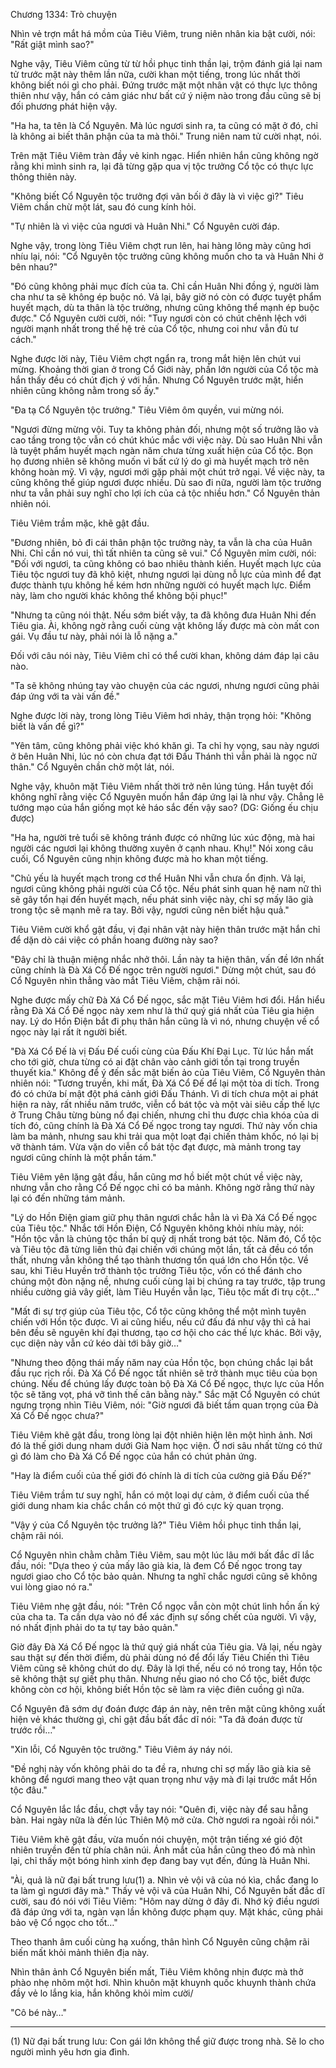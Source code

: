 




Chương 1334: Trò chuyện


Nhìn vẻ trợn mắt há mồm của Tiêu Viêm, trung niên nhân kia bật cười, nói: "Rất giật mình sao?"

Nghe vậy, Tiêu Viêm cũng từ từ hồi phục tinh thần lại, trộm đánh giá lại nam tử trước mặt này thêm lần nữa, cười khan một tiếng, trong lúc nhất thời không biết nói gì cho phải. Đứng trước mặt một nhân vật có thực lực thông thiên như vậy, hắn có cảm giác như bất cứ ý niệm nào trong đầu cũng sẽ bị đối phương phát hiện vậy.

"Ha ha, ta tên là Cổ Nguyên. Mà lúc ngươi sinh ra, ta cũng có mặt ở đó, chỉ là không ai biết thân phận của ta mà thôi." Trung niên nam tử cười nhạt, nói.

Trên mặt Tiêu Viêm tràn đầy vẻ kinh ngạc. Hiển nhiên hắn cũng không ngờ rằng khi mình sinh ra, lại đã từng gặp qua vị tộc trưởng Cổ tộc có thực lực thông thiên này.

"Không biết Cổ Nguyên tộc trưởng đợi vãn bối ở đây là vì việc gì?" Tiêu Viêm chần chừ một lát, sau đó cung kính hỏi.

"Tự nhiên là vì việc của ngươi và Huân Nhi." Cổ Nguyên cười đáp.

Nghe vậy, trong lòng Tiêu Viêm chợt run lên, hai hàng lông mày cũng hơi nhíu lại, nói: "Cổ Nguyên tộc trưởng cũng không muốn cho ta và Huân Nhi ở bên nhau?"

"Đó cũng không phải mục đích của ta. Chỉ cần Huân Nhi đồng ý, người làm cha như ta sẽ không ép buộc nó. Vả lại, bây giờ nó còn có được tuyệt phẩm huyết mạch, dù ta thân là tộc trưởng, nhưng cũng không thể mạnh ép buộc được." Cổ Nguyên cười cười, nói: "Tuy ngươi còn có chút chênh lệch với người mạnh nhất trong thế hệ trẻ của Cổ tộc, nhưng coi như vẫn đủ tư cách."

Nghe được lời này, Tiêu Viêm chợt ngẩn ra, trong mắt hiện lên chút vui mừng. Khoảng thời gian ở trong Cổ Giới này, phần lớn người của Cổ tộc mà hắn thấy đều có chút địch ý với hắn. Nhưng Cổ Nguyên trước mặt, hiển nhiên cũng không nằm trong số ấy."

"Đa tạ Cổ Nguyên tộc trưởng." Tiêu Viêm ôm quyền, vui mừng nói.

"Ngươi đừng mừng vội. Tuy ta không phản đối, nhưng một số trưởng lão và cao tầng trong tộc vẫn có chút khúc mắc với việc này. Dù sao Huân Nhi vẫn là tuyệt phẩm huyết mạch ngàn năm chưa từng xuất hiện của Cổ tộc. Bọn họ đương nhiên sẽ không muốn vì bất cứ lý do gì mà huyết mạch trở nên không hoàn mỹ. Vì vậy, ngươi mới gặp phải một chút trở ngại. Về việc này, ta cũng không thể giúp ngươi được nhiều. Dù sao đi nữa, người làm tộc trưởng như ta vẫn phải suy nghĩ cho lợi ích của cả tộc nhiều hơn." Cổ Nguyên thản nhiên nói.

Tiêu Viêm trầm mặc, khẽ gật đầu.

"Đương nhiên, bỏ đi cái thân phận tộc trưởng này, ta vẫn là cha của Huân Nhi. Chỉ cần nó vui, thì tất nhiên ta cũng sẽ vui." Cổ Nguyên mỉm cười, nói: "Đối với ngươi, ta cũng không có bao nhiêu thành kiến. Huyết mạch lực của Tiêu tộc ngươi tuy đã khô kiệt, nhưng ngươi lại dùng nỗ lực của mình để đạt được thành tựu không hề kém hơn những người có huyết mạch lực. Điểm này, làm cho người khác không thể không bội phục!"

"Nhưng ta cũng nói thật. Nếu sớm biết vậy, ta đã không đưa Huân Nhi đến Tiêu gia. Ài, không ngờ rằng cuối cùng vật không lấy được mà còn mất con gái. Vụ đầu tư này, phải nói là lỗ nặng a."

Đối với câu nói này, Tiêu Viêm chỉ có thể cười khan, không dám đáp lại câu nào.

"Ta sẽ không nhúng tay vào chuyện của các ngươi, nhưng ngươi cũng phải đáp ứng với ta vài vấn đề."

Nghe được lời này, trong lòng Tiêu Viêm hơi nhảy, thận trọng hỏi: "Không biết là vấn đề gì?"

"Yên tâm, cũng không phải việc khó khăn gì. Ta chỉ hy vọng, sau này ngươi ở bên Huân Nhi, lúc nó còn chưa đạt tới Đấu Thánh thì vẫn phải là ngọc nữ thân." Cổ Nguyên chần chờ một lát, nói.

Nghe vậy, khuôn mặt Tiêu Viêm nhất thời trở nên lúng túng. Hắn tuyệt đối không nghĩ rằng việc Cổ Nguyên muốn hắn đáp ứng lại là như vậy. Chẳng lẽ tướng mạo của hắn giống mọt kẻ háo sắc đến vậy sao? (DG: Giống ếu chịu được)

"Ha ha, người trẻ tuổi sẽ không tránh được có những lúc xúc động, mà hai người các ngươi lại không thường xuyên ở cạnh nhau. Khụ!" Nói xong câu cuối, Cổ Nguyên cũng nhịn không được mà ho khan một tiếng.

"Chủ yếu là huyết mạch trong cơ thể Huân Nhi vẫn chưa ổn định. Vả lại, ngươi cũng không phải người của Cổ tộc. Nếu phát sinh quan hệ nam nữ thì sẽ gây tổn hại đến huyết mạch, nếu phát sinh việc này, chỉ sợ mấy lão già trong tộc sẽ mạnh mẽ ra tay. Bởi vậy, ngươi cũng nên biết hậu quả."

Tiêu Viêm cười khổ gật đầu, vị đại nhân vật này hiện thân trước mặt hắn chỉ để dặn dò cái việc có phần hoang đường này sao?

"Đây chỉ là thuận miệng nhắc nhở thôi. Lần này ta hiện thân, vấn đề lớn nhất cũng chính là Đà Xá Cổ Đế ngọc trên người ngươi." Dừng một chút, sau đó Cổ Nguyên nhìn thẳng vào mắt Tiêu Viêm, chậm rãi nói.

Nghe được mấy chữ Đà Xá Cổ Đế ngọc, sắc mặt Tiêu Viêm hơi đổi. Hắn hiểu rằng Đà Xá Cổ Đế ngọc này xem như là thứ quý giá nhất của Tiêu gia hiện nay. Lý do Hồn Điện bắt đi phụ thân hắn cũng là vì nó, nhưng chuyện về cổ ngọc này lại rất ít người biết.

"Đà Xá Cổ Đế là vị Đấu Đế cuối cùng của Đấu Khí Đại Lục. Từ lúc hắn mất cho tới giờ, chưa từng có ai đặt chân vào cảnh giới tồn tại trong truyền thuyết kia." Không để ý đến sắc mặt biến ảo của Tiêu Viêm, Cổ Nguyên thản nhiên nói: "Tương truyền, khi mất, Đà Xá Cổ Đế để lại một tòa di tích. Trong đó có chứa bí mật đột phá cảnh giới Đấu Thánh. Vì di tích chưa một ai phát hiện ra này, rất nhiều năm trước, viễn cổ bát tộc và một vài siêu cấp thế lực ở Trung Châu từng bùng nổ đại chiến, nhưng chỉ thu được chìa khóa của di tích đó, cũng chính là Đà Xá Cổ Đế ngọc trong tay ngươi. Thứ này vốn chia làm ba mảnh, nhưng sau khi trải qua một loạt đại chiến thảm khốc, nó lại bị vỡ thành tám. Vừa vặn do viễn cổ bát tộc đạt được, mà mảnh trong tay ngươi cũng chính là một phần tám."

Tiêu Viêm yên lặng gật đầu, hắn cũng mơ hồ biết một chút về việc này, nhưng vẫn cho rằng Cổ Đế ngọc chỉ có ba mảnh. Không ngờ rằng thứ này lại có đến những tám mảnh.

"Lý do Hồn Điện giam giữ phụ thân ngươi chắc hẳn là vì Đà Xá Cổ Đế ngọc của Tiêu tộc." Nhắc tới Hồn Điện, Cổ Nguyên không khỏi nhíu mày, nói: "Hồn tộc vẫn là chủng tộc thần bí quỷ dị nhất trong bát tộc. Năm đó, Cổ tộc và Tiêu tộc đã từng liên thủ đại chiến với chúng một lần, tất cả đều có tổn thất, nhưng vẫn không thể tạo thành thương tổn quá lớn cho Hồn tộc. Về sau, khi Tiêu Huyền trở thành tộc trưởng Tiêu tộc, vốn có thể đánh cho chúng một đòn nặng nề, nhưng cuối cùng lại bị chúng ra tay trước, tập trung nhiều cường giả vây giết, làm Tiêu Huyền vẫn lạc, Tiêu tộc mất đi trụ cột…"

"Mất đi sự trợ giúp của Tiêu tộc, Cổ tộc cũng không thể một mình tuyên chiến với Hồn tộc được. Vì ai cũng hiểu, nếu cứ đấu đá như vậy thì cả hai bên đều sẽ nguyên khí đại thương, tạo cơ hội cho các thế lực khác. Bởi vậy, cục diện này vẫn cứ kéo dài tới bây giờ…"

"Nhưng theo động thái mấy năm nay của Hồn tộc, bọn chúng chắc lại bắt đầu rục rịch rồi. Đà Xá Cổ Đế ngọc tất nhiên sẽ trở thành mục tiêu của bọn chúng. Nếu để chúng lấy được toàn bộ Đà Xá Cổ Đế ngọc, thực lực của Hồn tộc sẽ tăng vọt, phá vỡ tình thế cân bằng này." Sắc mặt Cổ Nguyên có chút ngưng trọng nhìn Tiêu Viêm, nói: "Giờ ngươi đã biết tầm quan trọng của Đà Xá Cổ Đế ngọc chưa?"

Tiêu Viêm khẽ gật đầu, trong lòng lại đột nhiên hiện lên một hình ảnh. Nơi đó là thế giới dung nham dưới Già Nam học viện. Ở nơi sâu nhất từng có thứ gì đó làm cho Đà Xá Cổ Đế ngọc của hắn có chút phản ứng.

"Hay là điểm cuối của thế giới đó chính là di tích của cường giả Đấu Đế?"

Tiêu Viêm trầm tư suy nghĩ, hắn có một loại dự cảm, ở điểm cuối của thế giới dung nham kia chắc chắn có một thứ gì đó cực kỳ quan trọng.

"Vậy ý của Cổ Nguyên tộc trưởng là?" Tiêu Viêm hồi phục tinh thần lại, chậm rãi nói.

Cổ Nguyên nhìn chằm chằm Tiêu Viêm, sau một lúc lâu mới bất đắc dĩ lắc đầu, nói: "Dựa theo ý của mấy lão già kia, là đem Cổ Đế ngọc trong tay ngươi giao cho Cổ tộc bảo quản. Nhưng ta nghĩ chắc ngươi cũng sẽ không vui lòng giao nó ra."

Tiêu Viêm nhẹ gật đầu, nói: "Trên Cổ ngọc vẫn còn một chút linh hồn ấn ký của cha ta. Ta cần dựa vào nó để xác định sự sống chết của người. Vì vậy, nó nhất định phải do ta tự tay bảo quản."

Giờ đây Đà Xá Cổ Đế ngọc là thứ quý giá nhất của Tiêu gia. Vả lại, nếu ngày sau thật sự đến thời điểm, dù phải dùng nó để đổi lấy Tiêu Chiến thì Tiêu Viêm cũng sẽ không chút do dự. Đây là lợi thế, nếu có nó trong tay, Hồn tộc sẽ không thật sự giết phụ thân. Nhưng nếu giao nó cho Cổ tộc, biết được không còn cơ hội, không biết Hồn tộc sẽ làm ra việc điên cuồng gì nữa.

Cổ Nguyên đã sớm dự đoán được đáp án này, nên trên mặt cũng không xuất hiện vẻ khác thường gì, chỉ gật đầu bất đắc dĩ nói: "Ta đã đoán được từ trước rồi…"

"Xin lỗi, Cổ Nguyên tộc trưởng." Tiêu Viêm áy náy nói.

"Đề nghị này vốn không phải do ta đề ra, nhưng chỉ sợ mấy lão già kia sẽ không để ngươi mang theo vật quan trọng như vậy mà đi lại trước mắt Hồn tộc đâu."

Cổ Nguyên lắc lắc đầu, chợt vẫy tay nói: "Quên đi, việc này để sau hẵng bàn. Hai ngày nữa là đến lúc Thiên Mộ mở cửa. Chờ ngươi ra ngoài rồi nói."

Tiêu Viêm khẽ gật đầu, vừa muốn nói chuyện, một trận tiếng xé gió đột nhiên truyền đến từ phía chân núi. Ánh mắt của hắn cũng theo đó mà nhìn lại, chỉ thấy một bóng hình xinh đẹp đang bay vụt đến, đúng là Huân Nhi.

"Ài, quả là nữ đại bất trung lưu(1) a. Nhìn vẻ vội vã của nó kìa, chắc đang lo ta làm gì ngươi đây mà." Thấy vẻ vội vã của Huân Nhi, Cổ Nguyên bất đắc dĩ cười, sau đó nói với Tiêu Viêm: "Hôm nay dừng ở đây đi. Nhớ kỹ điều ngươi đã đáp ứng với ta, ngàn vạn lần không được phạm quy. Mặt khác, cũng phải bảo vệ Cổ ngọc cho tốt…"

Theo thanh âm cuối cùng hạ xuống, thân hình Cổ Nguyên cũng chậm rãi biến mất khỏi mảnh thiên địa này.

Nhìn thân ảnh Cổ Nguyên biến mất, Tiêu Viêm không nhịn được mà thở phào nhẹ nhõm một hơi. Nhìn khuôn mặt khuynh quốc khuynh thành chứa đầy vẻ lo lắng kia, hắn không khỏi mỉm cười/

"Cô bé này…"

-----------------------------------------------

(1) Nữ đại bất trung lưu: Con gái lớn không thể giữ được trong nhà. Sẽ lo cho người mình yêu hơn gia đình.




